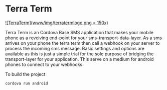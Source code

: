 # Terra Term

[![TerraTerm](www/img/terratermlogo.png = 150x)](https://github.com/neetmon/terra_term)

Terra Term is an Cordova Base SMS application that makes your mobile phone as a reveiving end-point for your sms-transport-data-layer. As a sms arrives on your phone the terra term then call a webhook on your server to process the incoming sms message. Basic settings and options are available as this is just a simple trial for the sole purpose of bridging the transport-layer for your application. This serve on a medium for android phones to connect to your webhooks.

To build the project
```
cordova run android
```
